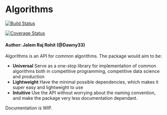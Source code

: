 # Algorithms


[![Build Status](https://travis-ci.org/Dawny33/Algorithms.jl.svg?branch=master)](https://travis-ci.org/Dawny33/Algorithms.jl)

[![Coverage Status](https://coveralls.io/repos/github/Dawny33/Algorithms.jl/badge.svg?branch=master)](https://coveralls.io/github/Dawny33/Algorithms.jl?branch=master)



#### Author: Jalem Raj Rohit (@Dawny33)

Algorithms is an API for common algorithms.  The package would aim to be:

- **Universal** Serve as a one-stop library for implementation of common algorithms both in competitive programming, competitive data science and production
- **Lightweight** Have the minimal possible dependencies, which makes it super easy and lightweight to use
- **Intuitive** Use the API without worrying about the naming convention, and make the package very less documentation dependant.



Documentation is WIP.
